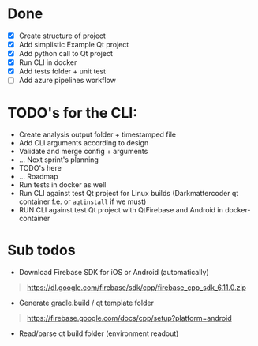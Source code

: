# Done
- [x] Create structure of project
- [x] Add simplistic Example Qt project
- [x] Add python call to Qt project
- [x] Run CLI in docker
- [x] Add tests folder + unit test
- [ ] Add azure pipelines workflow

# TODO's for the CLI:
- Create analysis output folder + timestamped file
- Add CLI arguments according to design
- Validate and merge config + arguments
- ... Next sprint's planning
- TODO's here
- ... Roadmap
- Run tests in docker as well
- Run CLI against test Qt project for Linux builds (Darkmattercoder qt container f.e. or `aqtinstall` if we must)
- RUN CLI against test Qt project with QtFirebase and Android in docker-container

# Sub todos
- Download Firebase SDK for iOS or Android (automatically)
> https://dl.google.com/firebase/sdk/cpp/firebase_cpp_sdk_6.11.0.zip
- Generate gradle.build / qt template folder
> https://firebase.google.com/docs/cpp/setup?platform=android
- Read/parse qt build folder (environment readout)
